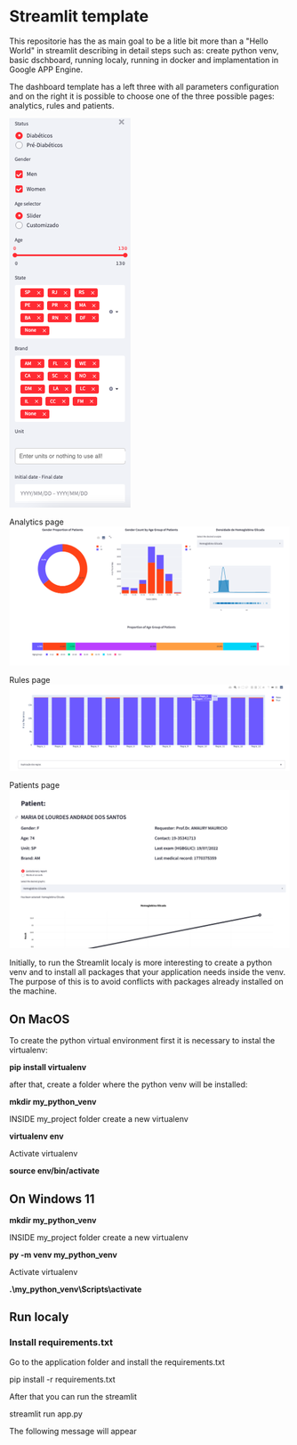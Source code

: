 # Streamlit template

This repositorie has the as main goal to be a litle bit more than a "Hello World" in streamlit describing in detail steps such as: create python venv, basic dschboard, running localy, running in docker and implamentation in Google APP Engine.

The dashboard template has a left three with all parameters configuration and on the right it is possible to choose one of the three possible pages: analytics, rules and patients.

![image](images/three.png)

Analytics page
![image](images/analytics.png)

Rules page
![image](images/rules.png)

Patients page
![image](images/patients.png)



Initially, to run the Streamlit localy is more interesting to create a python venv and to install all packages that your application needs inside the venv. The purpose of this is to avoid conflicts with packages already installed on the machine.

## On MacOS

To create the python virtual environment first it is necessary to instal the virtualenv:

**pip install virtualenv**

after that, create a folder where the python venv will be installed:

**mkdir my_python_venv**

INSIDE my_project folder create a new virtualenv

**virtualenv env**

Activate virtualenv

**source env/bin/activate**

## On Windows 11

**mkdir my_python_venv**

INSIDE my_project folder create a new virtualenv

**py -m venv my_python_venv**

Activate virtualenv

**.\my_python_venv\Scripts\activate**

## Run localy

### Install requirements.txt 

Go to the application folder and install the requirements.txt 

pip install -r requirements.txt 

After that you can run the streamlit 

streamlit run app.py

The following message will appear





